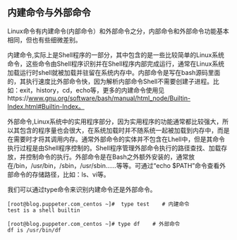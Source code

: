 ## 内建命令与外部命令

Linux命令有内建命令(内部命令）和外部命令之分，内部命令和外部命令功能基本相同，但也有些细微差别。

内建命令,实际上是Shell程序的一部分，其中包含的是一些比较简单的Linux系统命令，这些命令由Shell程序识别并在Shell程序内部完成运行，通常在Linux系统加载运行时shell就被加载并驻留在系统内存中。内部命令是写在bash源码里面的，其执行速度比外部命令快，因为解析内部命令Shell不需要创建子进程。比如：exit，history，cd，echo等，更多的内建命令使用见https://www.gnu.org/software/bash/manual/html_node/Builtin-Index.html#Builtin-Index。

外部命令,Linux系统中的实用程序部分，因为实用程序的功能通常都比较强大，所以其包含的程序量也会很大，在系统加载时并不随系统一起被加载到内存中，而是在需要时才将其调用内存。通常外部命令的实体并不包含在Lhell中，但是其命令执行过程是由Shell程序控制的。Shell程序管理外部命令执行的路径查找、加载存放，并控制命令的执行。外部命令是在Bash之外额外安装的，通常放在/bin，/usr/bin，/sbin，/usr/sbin......等等。可通过“echo $PATH”命令查看外部命令的存储路径，比如：ls、vi等。

我们可以通过type命令来识别内建命令还是外部命令。

```
[root@blog.puppeter.com_centos ~]#  type test    # 内建命令
test is a shell builtin

[root@blog.puppeter.com_centos ~]# type df    # 外部命令
df is /usr/bin/df
```



